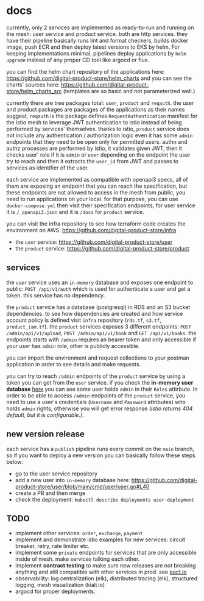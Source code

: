 # docs

currently, only 2 services are implemented as ready-to-run and running on the mesh: user service and product service. both are http services. they have their pipeline basically runs lint and format checkers, builds docker image, push ECR and then deploy latest versions to EKS by helm. For keeping implementations minimal, pipelines deploy applications by `helm upgrade` instead of any proper CD tool like argocd or flux.

you can find the helm chart repository of the applications here: https://github.com/digital-product-store/helm_charts and you can see the charts' sources here: https://github.com/digital-product-store/helm_charts_src (templates are so basic and not parameterized well.)

currently there are tree packages total: `user`, `product` and `reqauth`. the user and product packages are packages of the applications as their names suggest, `reqauth` is the package defines `RequestAuthentication` manifest for the istio mesh to leverage JWT authentication to istio instead of being performed by services' themselves. thanks to istio, `product` service does not include any authentication / authorization logic even it has some `admin` endpoints that they need to be open only for permitted users. authn and authz processes are performed by istio, it validates given JWT, then it checks user' role if it is `admin` or `user` depending on the endpoint the user try to reach and then it extracts the `user_id` from JWT and passes to services as identifier of the user.

each service are implemented as compatible with openapi3 specs, all of them are exposing an endpoint that you can reach the specification, but these endpoints are not allowed to access in the mesh from public, you need to run applications on your local. for that purpose, you can use `docker-compose.yml` then visit their specification endpoints, for user service it is `/_openapi3.json` and it is `/docs` for `product` service.

you can visit the infra repository to see how terraform code creates the environment on AWS: https://github.com/digital-product-store/infra

- the `user` service: https://github.com/digital-product-store/user
- the `product` service: https://github.com/digital-product-store/product

## services

the `user` service uses an `in-memory` database and exposes one endpoint to public: `POST /api/v1/auth` which is used for authenticate a user and get a token. this service has no dependency.

the `product` service has a database (postgresql) in RDS and an S3 bucket dependencies. to see how dependencies are created and how service account policy is defined visit `infra` repository (`rds.tf`, `s3.tf`, `product_iam.tf`). the `product` services exposes 3 different endpoints: `POST /admin/api/v1/upload`, `POST /admin/api/v1/book` and `GET /api/v1/books`. the endpoints starts with `/admin` requires an bearer token and only accessible if your user has `admin` role, other is publicly accessible.

you can import the environment and request collections to your postman application in order to see details and make requests.

you can try to reach `/admin` endpoints of the `product` service by using a token you can get from the `user` service. if you check the **in-memory user database** [here](https://github.com/digital-product-store/user/blob/main/cmd/user/user.go#L40) you can see some user holds `admin` in their `Roles` attirbute. In order to be able to access `/admin` endpoints of the `product` service, you need to use a user's credentials (`Username` and `Password` attributes) who holds `admin` rights, otherwise you will get error response *(istio returns 404 default, but it is configurable.)*.

## new version release

each service has a `publish` pipeline runs every commit on the `main` branch, so if you want to deploy a new version you can basically follow these steps below:
- go to the user service repository
- add a new user into `in-memory` database here: https://github.com/digital-product-store/user/blob/main/cmd/user/user.go#L40
- create a PR and then merge
- check the deployment: `kubectl describe deployments user-deployment`

## TODO

- implement other services: `order`, `exchange`, `payment`
- implement and demonstrate istio examples for new services: circuit breaker, retry, rate limiter etc.
- implement some `private` endpoints for services that are only accessible inside of mesh. make services talking each other.
- implement **contract testing** to make sure new releases are not breaking anything and still compatible with other services in prod. see [pact.io](https://pact.io)
- observability: log centralization (elk), distributed tracing (elk), structured logging, mesh visualization (kiali.io)
- argocd for proper deployments.
